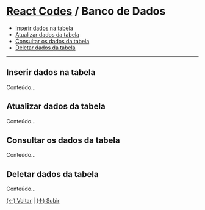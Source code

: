 # [React Codes](https://github.com/systemboys/React_Codes#react-codes "React Codes") / Banco de Dados

- [Inserir dados na tabela](https://github.com/systemboys/React_Codes/tree/main/Banco%20de%20Dados#inserir-dados-na-tabela "Inserir dados na tabela")
- [Atualizar dados da tabela](https://github.com/systemboys/React_Codes/tree/main/Banco%20de%20Dados#atualizar-dados-da-tabela "Atualizar dados da tabela")
- [Consultar os dados da tabela](https://github.com/systemboys/React_Codes/tree/main/Banco%20de%20Dados#consultar-os-dados-da-tabela "Consultar os dados da tabela")
- [Deletar dados da tabela](https://github.com/systemboys/React_Codes/tree/main/Banco%20de%20Dados#deletar-dados-da-tabela "Deletar dados da tabela")

------------

## Inserir dados na tabela

Conteúdo...

## Atualizar dados da tabela

Conteúdo...

## Consultar os dados da tabela

Conteúdo...

## Deletar dados da tabela

Conteúdo...

[(&larr;) Voltar](https://github.com/systemboys/React_Codes#react-codes "Voltar ao Sumário") | 
[(&uarr;) Subir](https://github.com/systemboys/React_Codes/tree/main/Banco%20de%20Dados#react-codes--banco-de-dados "Subir para o topo")
